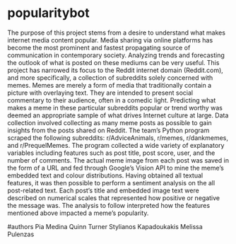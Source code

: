 # popularitybot
The purpose of this project stems from a desire to understand what makes internet media content popular. Media sharing via online platforms has become the most prominent and fastest propagating source of communication in contemporary society. Analyzing trends and forecasting the outlook of what is posted on these mediums can be very useful. This project has narrowed its focus to the Reddit internet domain (Reddit.com), and more specifically, a collection of subreddits solely concerned with memes. Memes are merely a form of media that traditionally contain a picture with overlaying text. They are intended to present social commentary to their audience, often in a comedic light. Predicting what makes a meme in these particular subreddits popular or trend worthy was deemed an appropriate sample of what drives Internet culture at large.   Data collection involved collecting as many meme posts as possible to gain insights from the posts shared on Reddit. The team’s Python program scraped the following subreddits: r/AdviceAnimals, r/memes, r/dankmemes, and r/PrequelMemes. The program collected a wide variety of explanatory variables including features such as post title, post score, user, and the number of comments. The actual meme image from each post was saved in the form of a URL and fed through Google’s Vision API to mine the meme’s embedded text and colour distributions. Having obtained all textual features, it was then possible to perform a sentiment analysis on the all post-related text. Each post’s title and embedded image text were described on numerical scales that represented how positive or negative the message was. The analysis to follow interpreted how the features mentioned above impacted a meme’s popularity. 

#authors
Pia Medina
Quinn Turner
Stylianos Kapadoukakis
Melissa Pulenzas
